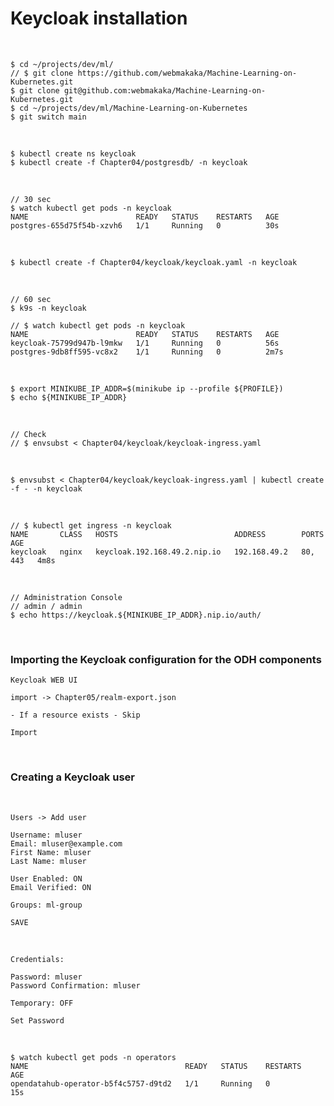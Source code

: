 # Keycloak installation

<br/>

```
$ cd ~/projects/dev/ml/
// $ git clone https://github.com/webmakaka/Machine-Learning-on-Kubernetes.git
$ git clone git@github.com:webmakaka/Machine-Learning-on-Kubernetes.git
$ cd ~/projects/dev/ml/Machine-Learning-on-Kubernetes
$ git switch main
```

<br/>

```
$ kubectl create ns keycloak
$ kubectl create -f Chapter04/postgresdb/ -n keycloak
```

<br/>

```
// 30 sec
$ watch kubectl get pods -n keycloak
NAME                        READY   STATUS    RESTARTS   AGE
postgres-655d75f54b-xzvh6   1/1     Running   0          30s
```

<br/>

```
$ kubectl create -f Chapter04/keycloak/keycloak.yaml -n keycloak
```

<br/>

```
// 60 sec
$ k9s -n keycloak

// $ watch kubectl get pods -n keycloak
NAME                        READY   STATUS    RESTARTS   AGE
keycloak-75799d947b-l9mkw   1/1     Running   0          56s
postgres-9db8ff595-vc8x2    1/1     Running   0          2m7s

```

<!--

<br/>

```
$ minikube ip --profile ${PROFILE}
192.168.49.2
```

<br/>

```
$ export MINIKUBE_IP_ADDR=192.168.49.2
```

-->

<br/>

```
$ export MINIKUBE_IP_ADDR=$(minikube ip --profile ${PROFILE})
$ echo ${MINIKUBE_IP_ADDR}
```

<br/>

```
// Check
// $ envsubst < Chapter04/keycloak/keycloak-ingress.yaml
```

<br/>

```
$ envsubst < Chapter04/keycloak/keycloak-ingress.yaml | kubectl create -f - -n keycloak
```

<br/>

```
// $ kubectl get ingress -n keycloak
NAME       CLASS   HOSTS                          ADDRESS        PORTS     AGE
keycloak   nginx   keycloak.192.168.49.2.nip.io   192.168.49.2   80, 443   4m8s
```

<br/>

```
// Administration Console
// admin / admin
$ echo https://keycloak.${MINIKUBE_IP_ADDR}.nip.io/auth/
```

<br/>

### Importing the Keycloak configuration for the ODH components

```
Keycloak WEB UI

import -> Chapter05/realm-export.json

- If a resource exists - Skip

Import
```

<br/>

### Creating a Keycloak user

<br/>

```
Users -> Add user

Username: mluser
Email: mluser@example.com
First Name: mluser
Last Name: mluser

User Enabled: ON
Email Verified: ON

Groups: ml-group

SAVE
```

<br/>

```
Credentials:

Password: mluser
Password Confirmation: mluser

Temporary: OFF

Set Password
```

<br/>

```
$ watch kubectl get pods -n operators
NAME                                   READY   STATUS    RESTARTS   AGE
opendatahub-operator-b5f4c5757-d9td2   1/1     Running   0          15s
```

